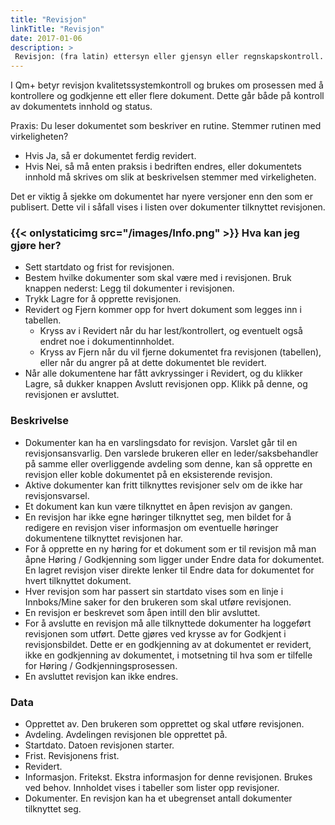 ```yaml
---
title: "Revisjon"
linkTitle: "Revisjon"
date: 2017-01-06
description: >
 Revisjon: (fra latin) ettersyn eller gjensyn eller regnskapskontroll. 
---
```

I Qm+ betyr revisjon kvalitetssystemkontroll og brukes om prosessen med å kontrollere og godkjenne ett eller flere dokument. Dette går både på kontroll av dokumentets innhold og status.

Praxis: Du leser dokumentet som beskriver en rutine. Stemmer rutinen med virkeligheten?

- Hvis Ja, så er dokumentet ferdig revidert.
- Hvis Nei, så må enten praksis i bedriften endres, eller dokumentets innhold må skrives om slik at beskrivelsen stemmer med virkeligheten.

Det er viktig å sjekke om dokumentet har nyere versjoner enn den som er publisert. Dette vil i såfall vises i listen over dokumenter tilknyttet revisjonen.

### {{< onlystaticimg src="/images/Info.png" >}} Hva kan jeg gjøre her?

- Sett startdato og frist for revisjonen.
- Bestem hvilke dokumenter som skal være med i revisjonen. Bruk knappen nederst: Legg til dokumenter i revisjonen.
- Trykk Lagre for å opprette revisjonen.
- Revidert og Fjern kommer opp for hvert dokument som legges inn i tabellen.
  - Kryss av i Revidert når du har lest/kontrollert, og eventuelt også endret noe i dokumentinnholdet.
  - Kryss av Fjern når du vil fjerne dokumentet fra revisjonen (tabellen), eller når du angrer på at dette dokumentet ble revidert.
- Når alle dokumentene har fått avkryssinger i Revidert, og du klikker Lagre, så dukker knappen Avslutt revisjonen opp. Klikk på denne, og revisjonen er avsluttet.

### Beskrivelse

- Dokumenter kan ha en varslingsdato for revisjon. Varslet går til en revisjonsansvarlig. Den varslede brukeren eller en leder/saksbehandler på samme eller overliggende avdeling som denne, kan så opprette en revisjon eller koble dokumentet på en eksisterende revisjon.
- Aktive dokumenter kan fritt tilknyttes revisjoner selv om de ikke har revisjonsvarsel.
- Et dokument kan kun være tilknyttet en åpen revisjon av gangen.
- En revisjon har ikke egne høringer tilknyttet seg, men bildet for å redigere en revisjon viser informasjon om eventuelle høringer dokumentene tilknyttet revisjonen har.
- For å opprette en ny høring for et dokument som er til revisjon må man åpne Høring / Godkjenning som ligger under Endre data for dokumentet. En lagret revisjon viser direkte lenker til Endre data for dokumentet for hvert tilknyttet dokument.
- Hver revisjon som har passert sin startdato vises som en linje i Innboks/Mine saker for den brukeren som skal utføre revisjonen.
- En revisjon er beskrevet som åpen intill den blir avsluttet.
- For å avslutte en revisjon må alle tilknyttede dokumenter ha loggeført revisjonen som utført. Dette gjøres ved krysse av for Godkjent i revisjonsbildet. Dette er en godkjenning av at dokumentet er revidert, ikke en godkjenning av dokumentet, i motsetning til hva som er tilfelle for Høring / Godkjenningsprosessen.
- En avsluttet revisjon kan ikke endres.

### Data

- Opprettet av. Den brukeren som opprettet og skal utføre revisjonen.
- Avdeling. Avdelingen revisjonen ble opprettet på.
- Startdato. Datoen revisjonen starter.
- Frist. Revisjonens frist.
- Revidert.
- Informasjon. Fritekst. Ekstra informasjon for denne revisjonen. Brukes ved behov. Innholdet vises i tabeller som lister opp revisjoner.
- Dokumenter. En revisjon kan ha et ubegrenset antall dokumenter tilknyttet seg.
